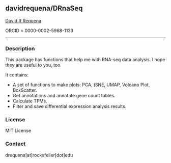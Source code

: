 ## davidrequena/DRnaSeq

[David R Requena](https://scholar.google.com/citations?user=uI01iS4AAAAJ&hl=en)

ORCID = 0000-0002-5968-1133
 
---

### Description

This package has functions that help me with RNA-seq data analysis.
I hope they are useful to you, too.

It contains:
- A set of functions to make plots: PCA, tSNE, UMAP, Volcano Plot, BoxScatter.
- Get annotations and annotate gene count tables.
- Calculate TPMs.
- Filter and save differential expression analysis results.

### License

MIT License

### Contact

drequena[at]rockefeller[dot]edu
